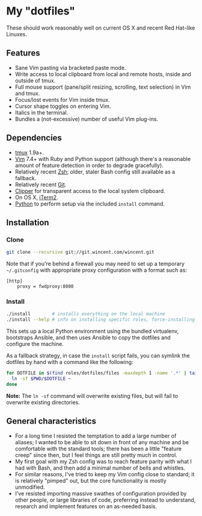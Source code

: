# My "dotfiles"

These should work reasonably well on current OS X and recent Red Hat-like
Linuxes.

## Features

* Sane Vim pasting via bracketed paste mode.
* Write access to local clipboard from local and remote hosts, inside and
  outside of tmux.
* Full mouse support (pane/split resizing, scrolling, text selection) in Vim and
  tmux.
* Focus/lost events for Vim inside tmux.
* Cursor shape toggles on entering Vim.
* Italics in the terminal.
* Bundles a (not-excessive) number of useful Vim plug-ins.

## Dependencies

* [tmux](http://tmux.sourceforge.net/) 1.9a+.
* [Vim](http://www.vim.org/) 7.4+ with Ruby and Python support (although there's
  a reasonable amount of feature detection in order to degrade gracefully).
* Relatively recent [Zsh](http://www.zsh.org/); older, staler Bash config still
  available as a fallback.
* Relatively recent [Git](http://git-scm.com/).
* [Clipper](https://wincent.com/products/clipper) for transparent access to the
  local system clipboard.
* On OS X, [iTerm2](http://www.iterm2.com/).
* [Python](https://www.python.org/) to perform setup via the included `install`
  command.

## Installation

### Clone

```sh
git clone --recursive git://git.wincent.com/wincent.git
```

Note that if you're behind a firewall you may need to set up a temporary
`~/.gitconfig` with appropriate proxy configuration with a format such as:

```
[http]
	proxy = fwdproxy:8080
```

### Install

```sh
./install        # installs everything on the local machine
./install --help # info on installing specific roles, force-installing etc
```

This sets up a local Python environment using the bundled virtualenv, bootstraps
Ansible, and then uses Ansible to copy the dotfiles and configure the machine.

As a fallback strategy, in case the `install` script fails, you can symlink the
dotfiles by hand with a command like the following:

```sh
for DOTFILE in $(find roles/dotfiles/files -maxdepth 1 -name '.*' | tail -n +2); do
  ln -sf $PWD/$DOTFILE ~
done
```

**Note:** The `ln -sf` command will overwrite existing files, but will fail to
overwrite existing directories.

## General characteristics

* For a long time I resisted the temptation to add a large number of aliases; I
  wanted to be able to sit down in front of any machine and be comfortable with
  the standard tools; there has been a little "feature creep" since then, but I
  feel things are still pretty much in control.
* My first goal with my Zsh config was to reach feature parity with what I had
  with Bash, and then add a minimal number of bells and whistles.
* For similar reasons, I've tried to keep my Vim config close to standard; it is
  relatively "pimped" out, but the core functionality is mostly unmodified.
* I've resisted importing massive swathes of configuration provided by other
  people, or large libraries of code, preferring instead to understand, research
  and implement features on an as-needed basis.
